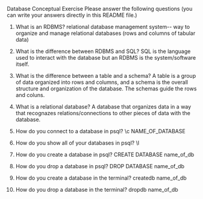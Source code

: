 Database Conceptual Exercise
Please answer the following questions (you can write your answers directly in this README file.)

1. What is an RDBMS?
  relational database management system-- way to organize and manage relational databases (rows and columns of tabular data)


2.  What is the difference between RDBMS and SQL?
  SQL is the language used to interact with the database but an RDBMS is the system/software itself. 

3.  What is the difference between a table and a schema?
  A table is a group of data organized into rows and columns, and a schema is the overall structure and organization of the database. The schemas guide the rows and coluns. 

4. What is a relational database?
  A database that organizes data in a way that recognazes relations/connections to other pieces of data with the database. 

5. How do you connect to a database in psql? 
  \c NAME_OF_DATABASE

6. How do you show all of your databases in psql?
  \l

7. How do you create a database in psql?
  CREATE DATABASE name_of_db

8. How do you drop a database in psql?
  DROP DATABASE name_of_db

9.  How do you create a database in the terminal?
  createdb name_of_db

10. How do you drop a database in the terminal?
  dropdb name_of_db